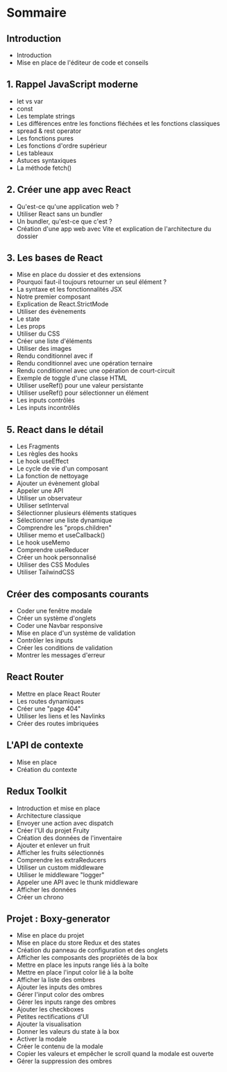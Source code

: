 # Sommaire

## Introduction
- Introduction  
- Mise en place de l'éditeur de code et conseils  

## 1. Rappel JavaScript moderne
- let vs var  
- const 
- Les template strings  
- Les différences entre les fonctions fléchées et les fonctions classiques  
- spread & rest operator  
- Les fonctions pures  
- Les fonctions d'ordre supérieur  
- Les tableaux  
- Astuces syntaxiques  
- La méthode fetch()  


## 2. Créer une app avec React
- Qu'est-ce qu'une application web ?  
- Utiliser React sans un bundler  
- Un bundler, qu'est-ce que c'est ?  
- Création d'une app web avec Vite et explication de l'architecture du dossier  

## 3. Les bases de React
- Mise en place du dossier et des extensions  
- Pourquoi faut-il toujours retourner un seul élément ?  
- La syntaxe et les fonctionnalités JSX  
- Notre premier composant  
- Explication de React.StrictMode 
- Utiliser des évènements  
- Le state  
- Les props  
- Utiliser du CSS  
- Créer une liste d'éléments  
- Utiliser des images  
- Rendu conditionnel avec if  
- Rendu conditionnel avec une opération ternaire  
- Rendu conditionnel avec une opération de court-circuit  
- Exemple de toggle d'une classe HTML  
- Utiliser useRef() pour une valeur persistante  
- Utiliser useRef() pour sélectionner un élément  
- Les inputs contrôlés  
- Les inputs incontrôlés  

## 5. React dans le détail
- Les Fragments  
- Les règles des hooks  
- Le hook useEffect  
- Le cycle de vie d'un composant  
- La fonction de nettoyage  
- Ajouter un évènement global  
- Appeler une API  
- Utiliser un observateur  
- Utiliser setInterval  
- Sélectionner plusieurs éléments statiques  
- Sélectionner une liste dynamique  
- Comprendre les "props.children"  
- Utiliser memo et useCallback()  
- Le hook useMemo  
- Comprendre useReducer  
- Créer un hook personnalisé  
- Utiliser des CSS Modules  
- Utiliser TailwindCSS  

## Créer des composants courants
- Coder une fenêtre modale  
- Créer un système d'onglets  
- Coder une Navbar responsive  
- Mise en place d'un système de validation  
- Contrôler les inputs  
- Créer les conditions de validation  
- Montrer les messages d'erreur  

## React Router
- Mettre en place React Router  
- Les routes dynamiques  
- Créer une "page 404"  
- Utiliser les liens et les Navlinks  
- Créer des routes imbriquées  

## L'API de contexte
- Mise en place  
- Création du contexte  

## Redux Toolkit
- Introduction et mise en place  
- Architecture classique  
- Envoyer une action avec dispatch  
- Créer l'UI du projet Fruity  
- Création des données de l'inventaire  
- Ajouter et enlever un fruit  
- Afficher les fruits sélectionnés  
- Comprendre les extraReducers  
- Utiliser un custom middleware  
- Utiliser le middleware "logger"  
- Appeler une API avec le thunk middleware  
- Afficher les données  
- Créer un chrono  

## Projet : Boxy-generator
- Mise en place du projet  
- Mise en place du store Redux et des states  
- Création du panneau de configuration et des onglets  
- Afficher les composants des propriétés de la box  
- Mettre en place les inputs range liés à la boîte  
- Mettre en place l'input color lié à la boîte  
- Afficher la liste des ombres  
- Ajouter les inputs des ombres  
- Gérer l'input color des ombres  
- Gérer les inputs range des ombres  
- Ajouter les checkboxes  
- Petites rectifications d'UI  
- Ajouter la visualisation  
- Donner les valeurs du state à la box  
- Activer la modale  
- Créer le contenu de la modale  
- Copier les valeurs et empêcher le scroll quand la modale est ouverte  
- Gérer la suppression des ombres  
